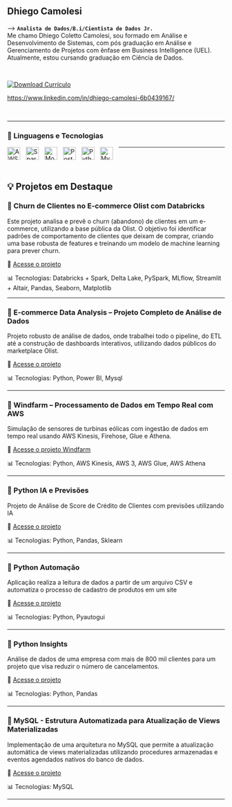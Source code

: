 ## Dhiego Camolesi
-->
**`Analista de Dados/B.i/Cientista de Dados Jr.`**
<br/>
Me chamo Dhiego Coletto Camolesi, sou formado em Análise e Desenvolvimento de Sistemas, com pós graduação em Análise e Gerenciamento de Projetos com ênfase em Business Intelligence (UEL). Atualmente, estou cursando graduação em Ciência de Dados.


<br/>


[![Download Currículo](https://img.shields.io/badge/Download%20Currículo-PDF-blue?style=for-the-badge&logo=adobeacrobatreader)](Dhiego-Camolesi-AnalistaDados-BI.pdf)

https://www.linkedin.com/in/dhiego-camolesi-6b0439167/


<br/>

---

### 🤖 Linguagens e Tecnologias

<img 
    align="left" 
    alt="AWS"
    title="Amazon Web Services" 
    width="30px" 
    style="padding-right: 10px;" 
    src="https://cdn.jsdelivr.net/gh/devicons/devicon@latest/icons/amazonwebservices/amazonwebservices-original-wordmark.svg" 
/>
<img 
    align="left" 
    alt="Spark" 
    title="Spark"
    width="30px" 
    style="padding-right: 10px;" 
    src="https://cdn.jsdelivr.net/gh/devicons/devicon@latest/icons/apachespark/apachespark-original-wordmark.svg" 
/>
<img 
    align="left" 
    alt="MongoDB" 
    title="MongoDB"
    width="30px" 
    style="padding-right: 10px;" 
    src="https://cdn.jsdelivr.net/gh/devicons/devicon@latest/icons/mongodb/mongodb-original-wordmark.svg" 
/>
<img 
    align="left" 
    alt="Postgresql"
    title="Postgresql" 
    width="30px" 
    style="padding-right: 10px;" 
    src="https://cdn.jsdelivr.net/gh/devicons/devicon@latest/icons/postgresql/postgresql-original.svg" 
/>
<img 
    align="left" 
    alt="Python" 
    title="Python"
    width="30px" 
    style="padding-right: 10px;" 
    src="https://cdn.jsdelivr.net/gh/devicons/devicon@latest/icons/python/python-original.svg" 
/>
<img 
    align="left" 
    alt="MySQL" 
    title="MySQL"
    width="30px" 
    style="padding-right: 10px;" 
    src="https://cdn.jsdelivr.net/gh/devicons/devicon@latest/icons/mysql/mysql-original-wordmark.svg" 
/>

---
<br/>
<br/>

## 💡 Projetos em Destaque


### 🛒 Churn de Clientes no E-commerce Olist com Databricks

Este projeto analisa e prevê o churn (abandono) de clientes em um e-commerce, utilizando a base pública da Olist.
O objetivo foi identificar padrões de comportamento de clientes que deixam de comprar, criando uma base robusta de features e treinando um modelo de machine learning para prever churn. 

🔗 [Acesse o projeto](https://github.com/dhiegocamolesi/dhiegocamolesi/tree/f65bc936ec746b3f5c3e05ed1a31e5d04a7b1bb7/ecommerce_churn_prediction)

📊 Tecnologias: Databricks + Spark, Delta Lake, PySpark, MLflow, Streamlit + Altair, Pandas, Seaborn, Matplotlib

---

### 🔋 E-commerce Data Analysis – Projeto Completo de Análise de Dados

Projeto robusto de análise de dados, onde trabalhei todo o pipeline, do ETL até a construção de dashboards interativos, utilizando dados públicos do marketplace Olist.

🔗 [Acesse o projeto](https://github.com/dhiegocamolesi/dhiegocamolesi/tree/f85441a39520052d73d3d94a9f1006221d849bc9/ecommerce_data_analysis)

📊 Tecnologias: Python, Power BI, Mysql

---

### 🔋 Windfarm – Processamento de Dados em Tempo Real com AWS

Simulação de sensores de turbinas eólicas com ingestão de dados em tempo real usando AWS Kinesis, Firehose, Glue e Athena.

🔗 [Acesse o projeto Windfarm](https://github.com/dhiegocamolesi/dhiegocamolesi/tree/a58e7701789d08ce436124f072d8db0a228ec37b/proj_windfarm)

📊 Tecnologias: Python, AWS Kinesis, AWS 3, AWS Glue, AWS Athena

---


### 🔋 Python IA e Previsões

Projeto de Análise de Score de Crédito de Clientes com previsões utilizando IA

🔗 [Acesse o projeto](https://github.com/dhiegocamolesi/dhiegocamolesi/tree/360f8de2b3b3ba8021919c113cba2c08e99d4135/proj_scorecred_ia)

📊 Tecnologias: Python, Pandas, Sklearn

---


### 🔋 Python Automação

Aplicação realiza a leitura de dados a partir de um arquivo CSV e automatiza o processo de cadastro de produtos em um site

🔗 [Acesse o projeto](https://github.com/dhiegocamolesi/dhiegocamolesi/tree/360f8de2b3b3ba8021919c113cba2c08e99d4135/proj_automacao)

📊 Tecnologias: Python, Pyautogui

---


### 🔋 Python Insights

Análise de dados de uma empresa com mais de 800 mil clientes para um projeto que visa reduzir o número de cancelamentos.

🔗 [Acesse o projeto](https://github.com/dhiegocamolesi/dhiegocamolesi/tree/360f8de2b3b3ba8021919c113cba2c08e99d4135/proj_analisedados)

📊 Tecnologias: Python, Pandas

---


### 🔋 MySQL - Estrutura Automatizada para Atualização de Views Materializadas

Implementação de uma arquitetura no MySQL que permite a atualização automática de views materializadas utilizando procedures armazenadas e eventos agendados nativos do banco de dados.

🔗 [Acesse o projeto](https://github.com/dhiegocamolesi/dhiegocamolesi/tree/1b40c249d3721d300a588820b1451c130529df68/views_materializadas/src)

📊 Tecnologias: MySQL

---








